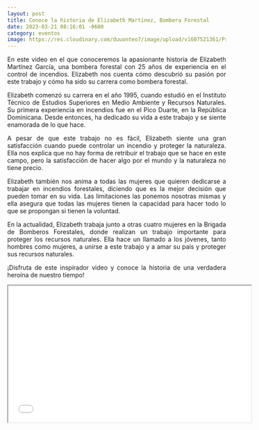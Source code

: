 ```yaml
---
layout: post
title: Conoce la historia de Elizabeth Martínez, Bombera Forestal
date: 2023-03-21 08:16:01 -0600
category: eventos
image: https://res.cloudinary.com/duuonteo7/image/upload/v1607521361/Profesores%20Instituto/WhatsApp_Image_2020-12-09_at_9.40.15_AM_3_-removebg-preview.png
---
```

<p style="text-align: justify;">En este video en el que conoceremos la apasionante historia de Elizabeth Mart&iacute;nez Garc&iacute;a, una bombera forestal con 25 a&ntilde;os de experiencia en el control de incendios. Elizabeth nos cuenta c&oacute;mo descubri&oacute; su pasi&oacute;n por este trabajo y c&oacute;mo ha sido su carrera como bombera forestal.</p>
<p style="text-align: justify;">Elizabeth comenz&oacute; su carrera en el a&ntilde;o 1995, cuando estudi&oacute; en el Instituto T&eacute;cnico de Estudios Superiores en Medio Ambiente y Recursos Naturales. Su primera experiencia en incendios fue en el Pico Duarte, en la Rep&uacute;blica Dominicana. Desde entonces, ha dedicado su vida a este trabajo y se siente enamorada de lo que hace.</p>
<p style="text-align: justify;">A pesar de que este trabajo no es f&aacute;cil, Elizabeth siente una gran satisfacci&oacute;n cuando puede controlar un incendio y proteger la naturaleza. Ella nos explica que no hay forma de retribuir el trabajo que se hace en este campo, pero la satisfacci&oacute;n de hacer algo por el mundo y la naturaleza no tiene precio.</p>
<p style="text-align: justify;">Elizabeth tambi&eacute;n nos anima a todas las mujeres que quieren dedicarse a trabajar en incendios forestales, diciendo que es la mejor decisi&oacute;n que pueden tomar en su vida. Las limitaciones las ponemos nosotras mismas y ella asegura que todas las mujeres tienen la capacidad para hacer todo lo que se propongan si tienen la voluntad.</p>
<p style="text-align: justify;">En la actualidad, Elizabeth trabaja junto a otras cuatro mujeres en la Brigada de Bomberos Forestales, donde realizan un trabajo importante para proteger los recursos naturales. Ella hace un llamado a los j&oacute;venes, tanto hombres como mujeres, a unirse a este trabajo y a amar su pa&iacute;s y proteger sus recursos naturales.</p>
<p style="text-align: justify;">&iexcl;Disfruta de este inspirador video y conoce la historia de una verdadera hero&iacute;na de&nbsp;nuestro&nbsp;tiempo!</p>
<p style="text-align: justify;"></p>
<p style="text-align: center;"><iframe width="560" height="314" src="//www.youtube.com/embed/o4qENK1W6Os" allowfullscreen="allowfullscreen"></iframe></p>